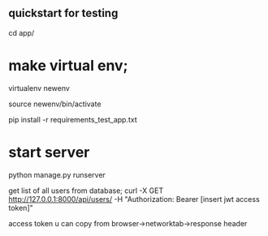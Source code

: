 ## quickstart for testing

cd app/

# make virtual env;
virtualenv newenv

source newenv/bin/activate

pip install -r requirements_test_app.txt

# start server

python manage.py runserver


get list of all users from database;
curl -X GET http://127.0.0.1:8000/api/users/ -H "Authorization: Bearer [insert jwt access token]"

access token u can copy from browser->networktab->response header
